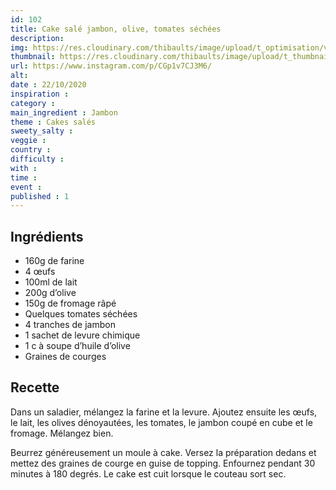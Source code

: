 ```yaml
---
id: 102
title: Cake salé jambon, olive, tomates séchées
description: 
img: https://res.cloudinary.com/thibaults/image/upload/t_optimisation/v1603437818/Recipes/20201022_cake_jambon_olives_tomates.jpg
thumbnail: https://res.cloudinary.com/thibaults/image/upload/t_thumbnail_josie/v1603437818/Recipes/20201022_cake_jambon_olives_tomates.jpg
url: https://www.instagram.com/p/CGp1v7CJ3M6/
alt: 
date : 22/10/2020
inspiration : 
category : 
main_ingredient : Jambon
theme : Cakes salés
sweety_salty : 
veggie : 
country :
difficulty :
with : 
time : 
event :
published : 1
---
```


## Ingrédients
 - 160g de farine
 - 4 œufs
 - 100ml de lait
 - 200g d’olive
 - 150g de fromage râpé
 - Quelques tomates séchées
 - 4 tranches de jambon
 - 1 sachet de levure chimique
 - 1 c à soupe d’huile d’olive
 - Graines de courges

## Recette
Dans un saladier, mélangez la farine et la levure. Ajoutez ensuite les œufs, le lait, les olives dénoyautées, les tomates, le jambon coupé en cube et le fromage. Mélangez bien.

Beurrez généreusement un moule à cake. Versez la préparation dedans et mettez des graines de courge en guise de topping. Enfournez pendant 30 minutes à 180 degrés. Le cake est cuit lorsque le couteau sort sec.